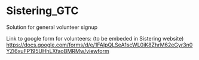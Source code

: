 # Sistering_GTC
Solution for general volunteer signup

Link to google form for volunteers: 
(to be embeded in Sistering website) 
https://docs.google.com/forms/d/e/1FAIpQLSeA1scWL0iK8ZhrM62eGyr3n0YZl6xuFP195UHhLXfaoBMRMw/viewform




